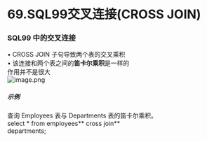 # 69.SQL99交叉连接(CROSS JOIN)

<a name="d5QQl"></a>
### SQL99 中的交叉连接
• CROSS JOIN 子句导致两个表的交叉乘积<br />• 该连接和两个表之间的**笛卡尔乘积**是一样的<br />作用并不是很大<br />![image.png](https://cdn.nlark.com/yuque/0/2019/png/349894/1561085770242-3f1a18a4-d53b-492d-a7af-c13f6f826ad5.png#align=left&display=inline&height=92&name=image.png&originHeight=183&originWidth=1031&size=109114&status=done&width=515.5)
<a name="WfhLS"></a>
##### 示例
查询 Employees 表与 Departments 表的笛卡尔乘积。<br />select * from employees** cross join**<br />departments;
